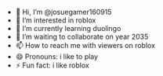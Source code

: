 - 👋 Hi, I’m @josuegamer160915
- 👀 I’m interested in roblox
- 🌱 I’m currently learning duolingo
- 💞️ I’m waiting to collaborate on year 2035
- 📫 How to reach me with viewers on roblox
- 😄 Pronouns: i like to play
- ⚡ Fun fact: i like roblox

<!---
josuegamer160915/josuegamer160915 is a ✨ special ✨ repository because its `README.md` (this file) appears on your GitHub profile.
You can click the Preview link to take a look at your changes.
--->
